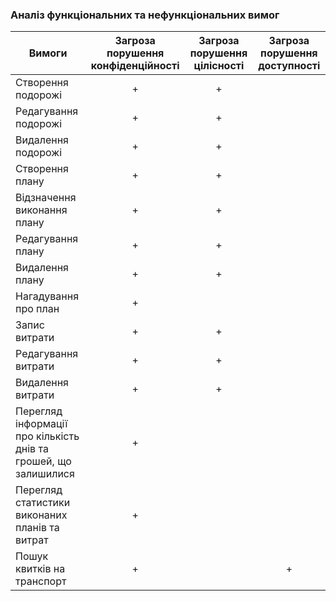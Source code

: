 ### Аналіз функціональних та нефункціональних вимог
|Вимоги|Загроза порушення конфіденційності|Загроза порушення цілісності|Загроза порушення доступності|
|-|:-:|:-:|:-:|
|Створення подорожі|+|+||
|Редагування подорожі|+|+||
|Видалення подорожі|+|+||
|Створення плану|+|+||
|Відзначення виконання плану|+|+||
|Редагування плану|+|+||
|Видалення плану|+|+||
|Нагадування про план|+|||
|Запис витрати|+|+||
|Редагування витрати|+|+||
|Видалення витрати|+|+||
|Перегляд інформації про кількість днів та грошей, що залишилися|+|||
|Перегляд статистики виконаних планів та витрат|+|||
|Пошук квитків на транспорт|+||+|
